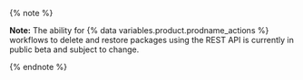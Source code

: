 {% note %}

**Note:** The ability for {% data variables.product.prodname_actions %} workflows to delete and restore packages using the REST API is currently in public beta and subject to change.

{% endnote %}
